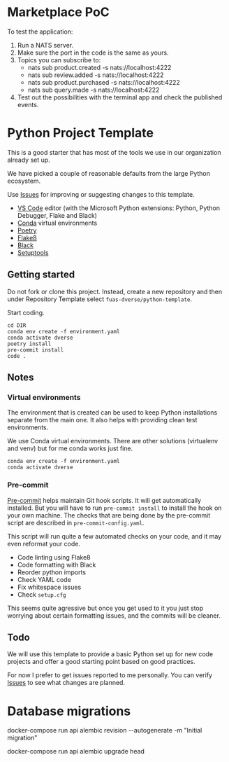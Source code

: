 # Marketplace PoC

To test the application:

1. Run a NATS server.
2. Make sure the port in the code is the same as yours.
3. Topics you can subscribe to:
   - nats sub product.created -s nats://localhost:4222
   - nats sub review.added -s nats://localhost:4222
   - nats sub product.purchased -s nats://localhost:4222
   - nats sub query.made -s nats://localhost:4222
4. Test out the possibilities with the terminal app and check the published events.

# Python Project Template

This is a good starter that has most of the tools we use in our organization already set up.

We have picked a couple of reasonable defaults from the large Python ecosystem.

Use [Issues](https://github.com/fuas-dverse/python-template/issues) for improving or suggesting changes to this template.

- [VS Code](https://code.visualstudio.com) editor (with the Microsoft Python extensions: Python, Python Debugger, Flake and Black)
- [Conda](https://anaconda.org) virtual environments
- [Poetry](https://python-poetry.org)
- [Flake8](https://github.com/PyCQA/flake8)
- [Black](https://github.com/psf/black)
- [Setuptools](https://setuptools.pypa.io)

## Getting started

Do not fork or clone this project. Instead, create a new repository and then under Repository Template select `fuas-dverse/python-template`.

Start coding.

```
cd DIR
conda env create -f environment.yaml
conda activate dverse
poetry install
pre-commit install
code .
```

## Notes

### Virtual environments

The environment that is created can be used to keep Python installations separate from the main one. It also helps with providing clean test environments.

We use Conda virtual environments. There are other solutions (virtualenv and venv) but for me conda works just fine.

```
conda env create -f environment.yaml
conda activate dverse
```

### Pre-commit

[Pre-commit](https://pre-commit.com) helps maintain Git hook scripts. It will get automatically installed. But you will have to run `pre-commit install` to install the hook on your own machine. The checks that are being done by the pre-commit script are described in `pre-commit-config.yaml`.

This script will run quite a few automated checks on your code, and it may even reformat your code.

- Code linting using Flake8
- Code formatting with Black
- Reorder python imports
- Check YAML code
- Fix whitespace issues
- Check `setup.cfg`

This seems quite agressive but once you get used to it you just stop worrying about certain formatting issues, and the commits will be cleaner.

## Todo

We will use this template to provide a basic Python set up for new code projects and offer a good starting point based on good practices.

For now I prefer to get issues reported to me personally. You can verify [Issues](https://github.com/fuas-dverse/python-template/issues) to see what changes are planned.

# Database migrations

docker-compose run api alembic revision --autogenerate -m "Initial migration"

docker-compose run api alembic upgrade head
